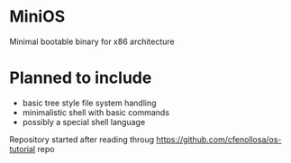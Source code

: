 # MiniOS
 Minimal bootable binary for x86 architecture

# Planned to include
- basic tree style file system handling
- minimalistic shell with basic commands
- possibly a special shell language

Repository started after reading throug https://github.com/cfenollosa/os-tutorial repo